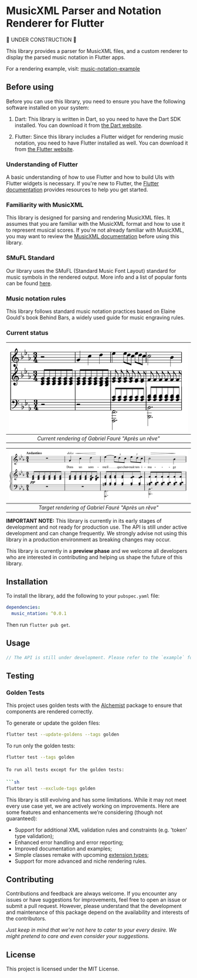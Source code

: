 # MusicXML Parser and Notation Renderer for Flutter

🚧 UNDER CONSTRUCTION 🚧

This library provides a parser for MusicXML files, and a custom renderer to display the parsed music notation in Flutter apps.

For a rendering example, visit: [music-notation-example](https://music-notation-example.netlify.app/)

## Before using

Before you can use this library, you need to ensure you have the following software installed on your system:

1. Dart: This library is written in Dart, so you need to have the Dart SDK installed. You can download it from [the Dart website](https://dart.dev/get-dart).

2. Flutter: Since this library includes a Flutter widget for rendering music notation, you need to have Flutter installed as well. You can download it from [the Flutter website](https://flutter.dev/docs/get-started/install).

### Understanding of Flutter

A basic understanding of how to use Flutter and how to build UIs with Flutter widgets is necessary. If you're new to Flutter, the [Flutter documentation](https://flutter.dev/docs) provides resources to help you get started.

### Familiarity with MusicXML

This library is designed for parsing and rendering MusicXML files. It assumes that you are familiar with the MusicXML format and how to use it to represent musical scores. If you're not already familiar with MusicXML, you may want to review the [MusicXML documentation](https://www.musicxml.com/for-developers/) before using this library.

### SMuFL Standard

Our library uses the SMuFL (Standard Music Font Layout) standard for music symbols in the rendered output. More info and a list of popular fonts can be found [here](https://www.smufl.org/fonts/).

### Music notation rules

This library follows standard music notation practices based on Elaine Gould's book Behind Bars, a widely used guide for music engraving rules.

### Current status

|<img src='./docs/images/current_status_apres.png' width='550'>|
|:--:|
| *Current rendering of Gabriel Fauré "Après un rêve"* |

|<img src='./docs/images/target_apres.png' width='550'>|
|:--:|
| *Target rendering of Gabriel Fauré "Après un rêve"* |

**IMPORTANT NOTE:** This library is currently in its early stages of development and not ready for production use. The API is still under active development and can change frequently. We strongly advise not using this library in a production environment as breaking changes may occur.

This library is currently in a **preview phase** and we welcome all developers who are interested in contributing and helping us shape the future of this library.

## Installation

To install the library, add the following to your `pubspec.yaml` file:

```yaml
dependencies:
  music_ntation: ^0.0.1
```

Then run `flutter pub get`.

## Usage

```dart
// The API is still under development. Please refer to the `example` folder for usage details.
```

## Testing

### Golden Tests

This project uses golden tests with the [Alchemist](https://pub.dev/packages/alchemist) package to ensure that components are rendered correctly.

To generate or update the golden files:

```sh
flutter test --update-goldens --tags golden
```

To run only the golden tests:

```sh
flutter test --tags golden

To run all tests except for the golden tests:

```sh
flutter test --exclude-tags golden
```

This library is still evolving and has some limitations. While it may not meet every use case yet, we are actively working on improvements. Here are some features and enhancements we’re considering (though not guaranteed):

- Support for additional XML validation rules and constraints (e.g. 'token' type validation);
- Enhanced error handling and error reporting;
- Improved documentation and examples;
- Simple classes remake with upcoming [extension types](https://github.com/dart-lang/language/issues/2727);
- Support for more advanced and niche rendering rules.

## Contributing

Contributions and feedback are always welcome. If you encounter any issues or have suggestions for improvements, feel free to open an issue or submit a pull request. However, please understand that the development and maintenance of this package depend on the availability and interests of the contributors.

*Just keep in mind that we're not here to cater to your every desire. We might pretend to care and even consider your suggestions.*

## License

This project is licensed under the MIT License.
